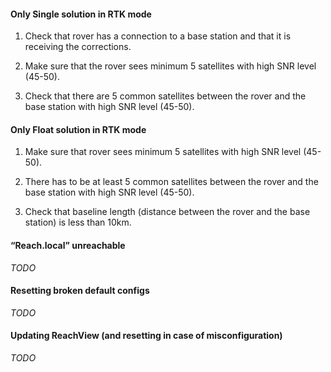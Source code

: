#### Only Single solution in RTK mode

1) Check that rover has a connection to a base station and that it is receiving the corrections.

2) Make sure that the rover sees minimum 5 satellites with high SNR level (45-50).

3) Check that there are 5 common satellites between the rover and the base station with high SNR level (45-50).

#### Only Float solution in RTK mode

1) Make sure that rover sees minimum 5 satellites with high SNR level (45-50).

2) There has to be at least 5 common satellites between the rover and the base station with high SNR level (45-50).

3) Check that baseline length (distance between the rover and the base station) is less than 10km.

#### “Reach.local” unreachable

*TODO*

#### Resetting broken default configs

*TODO*

#### Updating ReachView (and resetting in case of misconfiguration)

*TODO*
